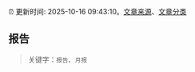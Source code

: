 :alarm_clock: 更新时间: 2025-10-16 09:43:10。[文章来源](/README.md)、[文章分类](/TAGS.md)

## 报告


> 关键字：`报告`、`月报`



